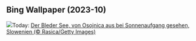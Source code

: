 ## Bing Wallpaper (2023-10)
![](https://www.bing.com/th?id=OHR.LakeBledSunrise_DE-DE0873272145_UHD.jpg&w=1000)Today: [Der Bleder See, von Osojnica aus bei Sonnenaufgang gesehen, Slowenien (© Rasica/Getty Images)](https://www.bing.com/th?id=OHR.LakeBledSunrise_DE-DE0873272145_UHD.jpg)